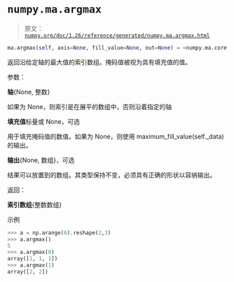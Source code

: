# `numpy.ma.argmax`

> 原文：[`numpy.org/doc/1.26/reference/generated/numpy.ma.argmax.html`](https://numpy.org/doc/1.26/reference/generated/numpy.ma.argmax.html)

```py
ma.argmax(self, axis=None, fill_value=None, out=None) = <numpy.ma.core._frommethod object>
```

返回沿给定轴的最大值的索引数组。掩码值被视为具有填充值的值。

参数：

**轴**{None, 整数}

如果为 None，则索引是在展平的数组中，否则沿着指定的轴

**填充值**标量或 None，可选

用于填充掩码值的数值。如果为 None，则使用 maximum_fill_value(self._data)的输出。

**输出**{None, 数组}，可选

结果可以放置到的数组。其类型保持不变，必须具有正确的形状以容纳输出。

返回：

**索引数组**{整数数组}

示例

```py
>>> a = np.arange(6).reshape(2,3)
>>> a.argmax()
5
>>> a.argmax(0)
array([1, 1, 1])
>>> a.argmax(1)
array([2, 2]) 
```
